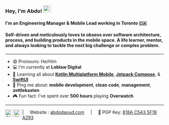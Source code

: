 <h3>Hey, I'm  Abdo!&nbsp;<img src="https://raw.githubusercontent.com/adoughbeau/adoughbeau/main/GIFs/Hi.gif" width="24px"></h3>

#### I'm an Engineering Manager & Mobile Lead working in Toronto 🇨🇦 

#### Self-driven and meticulously loves to obsess over software architecture, process, and building products in the mobile space. A life learner, mentor, and always looking to tackle the next big challenge or complex problem.
---

- 😄 Pronouns: He/Him
- 💻 I'm currently at **Loblaw Digital**
- 🌱 Learning all about **[Kotlin Multiplatform Mobile](https://kotlinlang.org/lp/mobile/)**, **[Jetpack Compose](https://developer.android.com/jetpack/compose)**, & **[SwiftUI](https://developer.apple.com/xcode/swiftui/)**
- 💬 Ping me about: **mobile development**, **clean code**, **management**, **zettlekasten**
- 🎮 Fun fact: I've spent over **500 hours** playing **Overwatch**
---
<a href="https://twitter.com/adoughbeau">
  <img align="left" alt="Abdo's Twitter" width="24px" src="https://raw.githubusercontent.com/adoughbeau/adoughbeau/cba1ccbbb01535db3f364cfb68b70ed6222348d8/Icons/circle_twitter_icon.svg" />
</a>
<a href="https://www.linkedin.com/in/abdodaoud/">
  <img align="left" alt="Abdo's LinkedIn" width="24px" src="https://raw.githubusercontent.com/adoughbeau/adoughbeau/cba1ccbbb01535db3f364cfb68b70ed6222348d8/Icons/circle_linkedin_icon.svg" />
</a>
| &nbsp;&nbsp;&nbsp; Website : <a href="https://abdodaoud.com/">abdodaoud.com</a> &nbsp;&nbsp;&nbsp; | &nbsp;&nbsp;&nbsp; 🔑 PGP Key: <a href="https://raw.githubusercontent.com/adoughbeau/adoughbeau/main/Keys/818A-C5A3-5F1B-A293.asc">818A C5A3 5F1B A293</a>
